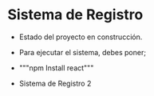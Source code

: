<h1> Sistema de Registro</h1>

- Estado del proyecto en construcción.

- Para ejecutar el sistema, debes poner;

- """npm Install react"""

- Sistema de Registro 2
